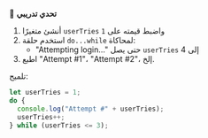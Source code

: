 🧪 **تحدي تدريبي**
1.	أنشئ متغيرًا `userTries` واضبط قيمته على `1`
2.	استخدم حلقة `do...while` لمحاكاة:
	*	"Attempting login…" حتى يصل `userTries` إلى 4
3.	اطبع "Attempt #1"، "Attempt #2"، إلخ.

تلميح:

```javascript
let userTries = 1;
do {
  console.log("Attempt #" + userTries);
  userTries++;
} while (userTries <= 3);
```
